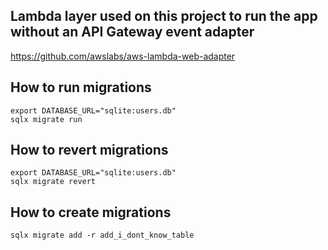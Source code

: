
## Lambda layer used on this project to run the app without an API Gateway event adapter
https://github.com/awslabs/aws-lambda-web-adapter

## How to run migrations

```
export DATABASE_URL="sqlite:users.db"
sqlx migrate run
```

## How to revert migrations

```
export DATABASE_URL="sqlite:users.db"
sqlx migrate revert
```

## How to create migrations

```
sqlx migrate add -r add_i_dont_know_table
```
